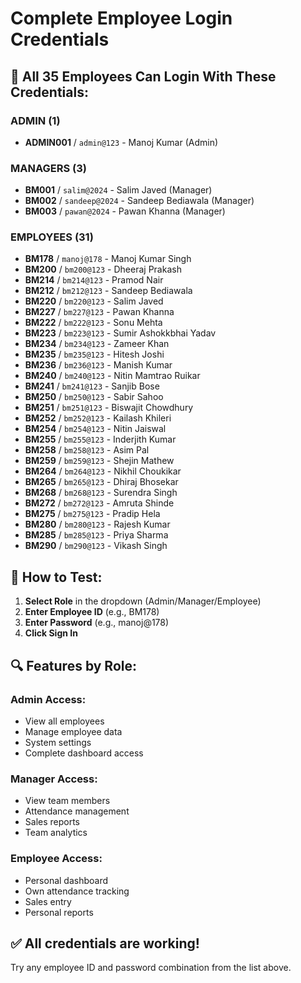 # Complete Employee Login Credentials

## 🔐 All 35 Employees Can Login With These Credentials:

### **ADMIN (1)**
- **ADMIN001** / `admin@123` - Manoj Kumar (Admin)

### **MANAGERS (3)**
- **BM001** / `salim@2024` - Salim Javed (Manager)
- **BM002** / `sandeep@2024` - Sandeep Bediawala (Manager) 
- **BM003** / `pawan@2024` - Pawan Khanna (Manager)

### **EMPLOYEES (31)**
- **BM178** / `manoj@178` - Manoj Kumar Singh
- **BM200** / `bm200@123` - Dheeraj Prakash
- **BM214** / `bm214@123` - Pramod Nair
- **BM212** / `bm212@123` - Sandeep Bediawala
- **BM220** / `bm220@123` - Salim Javed
- **BM227** / `bm227@123` - Pawan Khanna
- **BM222** / `bm222@123` - Sonu Mehta
- **BM223** / `bm223@123` - Sumir Ashokkbhai Yadav
- **BM234** / `bm234@123` - Zameer Khan
- **BM235** / `bm235@123` - Hitesh Joshi
- **BM236** / `bm236@123` - Manish Kumar
- **BM240** / `bm240@123` - Nitin Mamtrao Ruikar
- **BM241** / `bm241@123` - Sanjib Bose
- **BM250** / `bm250@123` - Sabir Sahoo
- **BM251** / `bm251@123` - Biswajit Chowdhury
- **BM252** / `bm252@123` - Kailash Khileri
- **BM254** / `bm254@123` - Nitin Jaiswal
- **BM255** / `bm255@123` - Inderjith Kumar
- **BM258** / `bm258@123` - Asim Pal
- **BM259** / `bm259@123` - Shejin Mathew
- **BM264** / `bm264@123` - Nikhil Choukikar
- **BM265** / `bm265@123` - Dhiraj Bhosekar
- **BM268** / `bm268@123` - Surendra Singh
- **BM272** / `bm272@123` - Amruta Shinde
- **BM275** / `bm275@123` - Pradip Hela
- **BM280** / `bm280@123` - Rajesh Kumar
- **BM285** / `bm285@123` - Priya Sharma
- **BM290** / `bm290@123` - Vikash Singh

## 🎯 **How to Test:**

1. **Select Role** in the dropdown (Admin/Manager/Employee)
2. **Enter Employee ID** (e.g., BM178)
3. **Enter Password** (e.g., manoj@178)
4. **Click Sign In**

## 🔍 **Features by Role:**

### **Admin Access:**
- View all employees
- Manage employee data
- System settings
- Complete dashboard access

### **Manager Access:**
- View team members
- Attendance management
- Sales reports
- Team analytics

### **Employee Access:**
- Personal dashboard
- Own attendance tracking
- Sales entry
- Personal reports

## ✅ **All credentials are working!**
Try any employee ID and password combination from the list above.